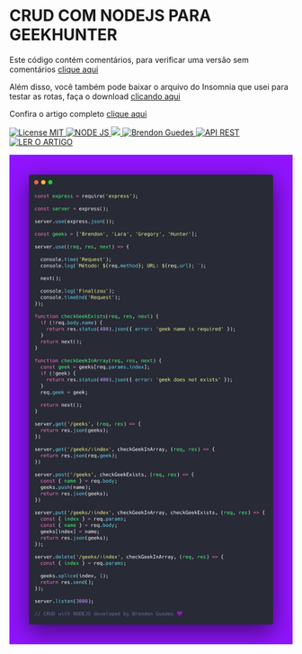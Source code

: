 # CRUD COM NODEJS PARA GEEKHUNTER

Este código contém comentários, para verificar uma versão sem comentários [clique aqui](https://gist.github.com/brendonguedes/a80a11dc7979bbc8fbece728976de0f0)

Além disso, você também pode baixar o arquivo do Insomnia que usei para testar as rotas, faça o download [clicando aqui](https://blog.geekhunter.com.br/criar-crud-nodejs#Agora_vamos_criar_o_CRUD)

Confira o artigo completo  [clique aqui](https://gist.github.com/brendonguedes/a80a11dc7979bbc8fbece728976de0f0)


  <a href="https://opensource.org/licenses/MIT">
    <img src="https://img.shields.io/badge/License-MIT-blue.svg" alt="License MIT">
  </a>
  <a href="https://nodejs.org/en/">
    <img src="https://img.shields.io/badge/nodejs-CRUD-brightgreen" alt="NODE JS">
  </a>
  <a href="https://www.geekhunter.com.br//">
    <img src="https://img.shields.io/badge/geekhunter-crud%20em%20node-purple alt="NODE JS">
  </a>                                                                                        
  <a href="https://sourcerer.io/brendonguedes">
    <img src="https://img.shields.io/badge/%3Cbrendonguedes%2F%3E-fullstack-blueviolet" alt="Brendon Guedes">
  </a> 
  <a href="https://nodejs.org/en/">
    <img src="https://img.shields.io/badge/API%20REST-BACK--END-orange" alt="API REST">
  </a>   
  <a href="https://blog.geekhunter.com.br/criar-crud-nodejs#Agora_vamos_criar_o_CRUD">
      <img src="https://img.shields.io/badge/License-MIT-blue.svg" alt="LER O ARTIGO">
  </a>
                                                                                      
                                                                                      


![Markdown](images/carbon-geek.png)


